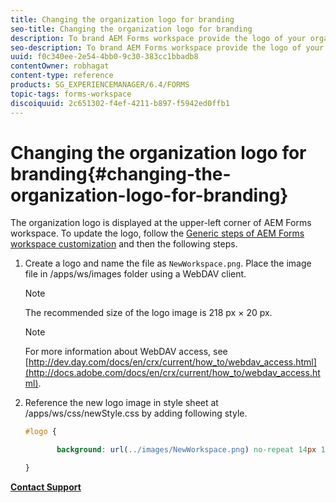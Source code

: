 ```yaml
---
title: Changing the organization logo for branding
seo-title: Changing the organization logo for branding
description: To brand AEM Forms workspace provide the logo of your organization by customizing the default logo.
seo-description: To brand AEM Forms workspace provide the logo of your organization by customizing the default logo.
uuid: f0c340ee-2e54-4bb0-9c30-383cc1bbadb8
contentOwner: robhagat
content-type: reference
products: SG_EXPERIENCEMANAGER/6.4/FORMS
topic-tags: forms-workspace
discoiquuid: 2c651302-f4ef-4211-b897-f5942ed0ffb1
---
```


# Changing the organization logo for branding{#changing-the-organization-logo-for-branding}

The organization logo is displayed at the upper-left corner of AEM Forms workspace. To update the logo, follow the [Generic steps of AEM Forms workspace customization](../../forms/using/generic-steps-html-workspace-customization.md#generic-steps-for-html-workspace-customization) and then the following steps.

1. Create a logo and name the file as `NewWorkspace.png`. Place the image file in /apps/ws/images folder using a WebDAV client.

   >[!NOTE]
   >
   >The recommended size of the logo image is 218 px × 20 px.

   >[!NOTE]
   >
   >For more information about WebDAV access, see [http://dev.day.com/docs/en/crx/current/how_to/webdav_access.html](http://docs.adobe.com/docs/en/crx/current/how_to/webdav_access.html).

1. Reference the new logo image in style sheet at /apps/ws/css/newStyle.css by adding following style.

   ```css
   #logo {
   
          background: url(../images/NewWorkspace.png) no-repeat 14px 11px;
   
   }
   ```

[**Contact Support**](https://www.adobe.com/account/sign-in.supportportal.html)
